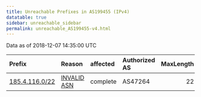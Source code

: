 ```yaml
---
title: Unreachable Prefixes in AS199455 (IPv4)
datatable: true
sidebar: unreachable_sidebar
permalink: unreachable_AS199455-v4.html
---
```


Data as of 2018-12-07 14:35:00 UTC


<div class="datatable-begin"></div>

| Prefix                                                 | Reason                                                                                                 | affected   | Authorized AS   |   MaxLength | Anchor                                         |   unreachable /24s |
|:-------------------------------------------------------|:-------------------------------------------------------------------------------------------------------|:-----------|:----------------|------------:|:-----------------------------------------------|-------------------:|
| [185.4.116.0/22](https://stat.ripe.net/185.4.116.0/22) | [INVALID ASN](https://rpki-validator.ripe.net/announcement-preview?asn=AS199455&prefix=185.4.116.0/22) | complete   | AS47264         |          22 | [RIPE](unreachable_RIPE_NCC_RPKI_Root-v4.html) |                  4 |

<div class="datatable-end"></div>